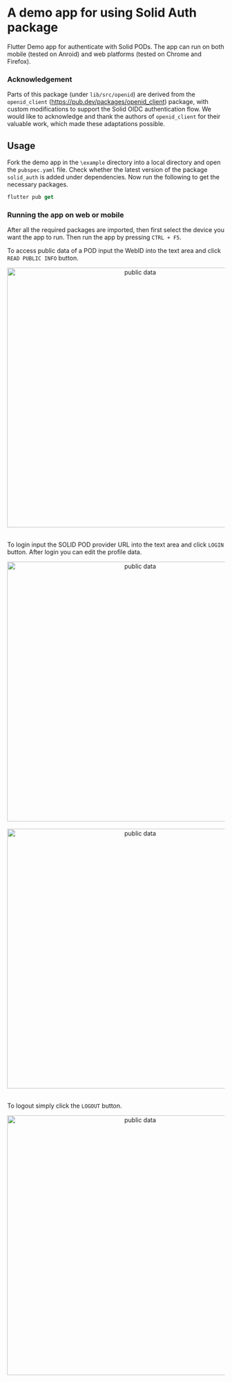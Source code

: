 # A demo app for using Solid Auth package

Flutter Demo app for authenticate with Solid PODs. The app can run on both mobile (tested on Anroid) and web platforms (tested on Chrome and Firefox).

<!-- **Flutter packages used in the app:**

- json_annotation
- uni_links: ^0.5.1
- url_launcher: ^6.0.10
- flutter_appauth: ^1.1.0
- webview_flutter: ^2.0.12
- jwt_decoder: ^2.0.1
- intl: ^0.17.0
- jaguar_jwt: ^3.0.0
- fast_rsa: ^3.0.3
- shared_preferences: ^2.0.8
- flutter_secure_storage: ^4.2.1
- dart_jsonwebtoken: ^2.3.2
- uuid: ^3.0.4
- openidconnect_platform_interface: ^1.0.3 -->

### Acknowledgement

Parts of this package (under `lib/src/openid`) are derived from the `openid_client` (https://pub.dev/packages/openid_client) package, with custom modifications to support the Solid OIDC authentication flow. We would like to acknowledge and thank the authors of `openid_client` for their valuable work, which made these adaptations possible.

## Usage

Fork the demo app in the `\example` directory into a local directory and open the `pubspec.yaml` file. Check whether the latest version of the package `solid_auth` is added under dependencies. Now run the following to get the necessary packages.

```dart
flutter pub get
```


### Running the app on web or mobile

After all the required packages are imported, then first select the device you want the app to run. Then run the app by pressing `CTRL + F5`.

To access public data of a POD input the WebID into the text area and click `READ PUBLIC INFO` button.

<center> <img src="assets/images/public_data.gif" alt="public data" height="600"> </center>
<br/>

To login input the SOLID POD provider URL into the text area and click `LOGIN` button. After login you can edit the profile data.

<center> <img src="assets/images/login.gif" alt="public data" height="600"> </center>
<br/>

<center> <img src="assets/images/edit_data.gif" alt="public data" height="600"> </center>
<br/>

To logout simply click the `LOGOUT` button.

<center> <img src="assets/images/logout.gif" alt="public data" height="600"> </center>
